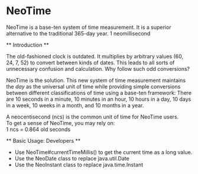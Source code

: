 # NeoTime

NeoTime is a base-ten system of time measurement. It is a superior alternative to the traditional 365-day year. 1 neomillisecond

** Introduction **

The old-fashioned clock is outdated. It multiplies by arbitrary values (60, 24, 7, 52) to convert between kinds of dates. This leads to all sorts of unnecessary confusion and calculation. Why follow such odd conversions?

NeoTime is the solution. This new system of time measurement maintains the *day* as the universal unit of time while providing simple conversions between different classifications of time using a base-ten framework: There are 10 seconds in a minute, 10 minutes in an hour, 10 hours in a day, 10 days in a week, 10 weeks in a month, and 10 months in a year.

A neocentisecond (ncs) is the common unit of time for NeoTime users.
<br>To get a sense of NeoTime, you may rely on:
<br>1 ncs = 0.864 old seconds

** Basic Usage: Developers **

* Use NeoTime#currentTimeMillis() to get the current time as a long value.
* Use the NeoDate class to replace java.util.Date
* Use the NeoInstant class to replace java.time.Instant